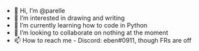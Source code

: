 - 👋 Hi, I’m @parelle
- 👀 I’m interested in drawing and writing
- 🌱 I’m currently learning how to code in Python
- 💞️ I’m looking to collaborate on nothing at the moment
- 📫 How to reach me - Discord: eben#0911, though FRs are off

<!---
parelle/parelle is a ✨ special ✨ repository because its `README.md` (this file) appears on your GitHub profile.
You can click the Preview link to take a look at your changes.
--->
